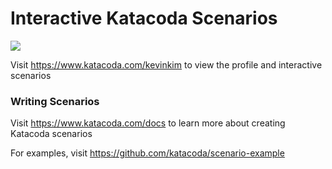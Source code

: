 # Interactive Katacoda Scenarios

[![](http://shields.katacoda.com/katacoda/kevinkim/count.svg)](https://www.katacoda.com/kevinkim "Get your profile on Katacoda.com")

Visit https://www.katacoda.com/kevinkim to view the profile and interactive scenarios

### Writing Scenarios
Visit https://www.katacoda.com/docs to learn more about creating Katacoda scenarios

For examples, visit https://github.com/katacoda/scenario-example
